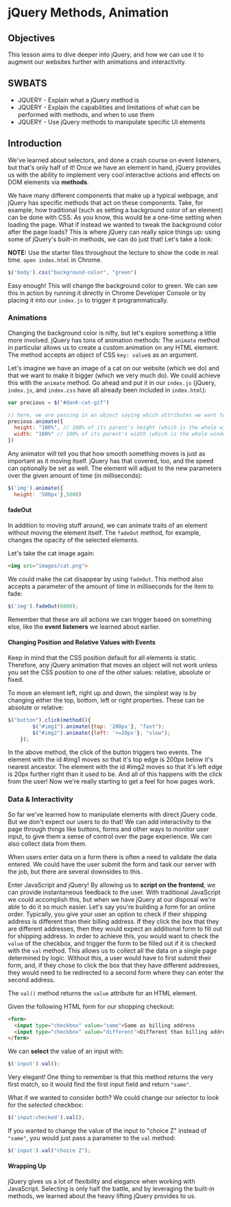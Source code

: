 # jQuery Methods, Animation


## Objectives

This lesson aims to dive deeper into jQuery, and how we can use it to augment
our websites further with animations and interactivity. 

## SWBATS

+ JQUERY - Explain what a jQuery method is
+ JQUERY - Explain the capabilities and limitations of what can be performed with methods, and when to use them
+ JQUERY - Use jQuery methods to manipulate specific UI elements


## Introduction

We've learned about selectors, and done a crash course on event listeners, but
that's only half of it! Once we have an element in hand, jQuery provides us with
the ability to implement very cool interactive actions and effects on DOM
elements via **methods**.

We have many different components that make up a typical webpage, and jQuery has
specific methods that act on these components. Take, for example, how
traditional (such as setting a background color of an element) can be done with
CSS. As you know, this would be a one-time setting when loading the page. What
if instead we wanted to tweak the background color after the page loads? This is
where jQuery can really spice things up: using some of jQuery's built-in
methods, we can do just that! Let's take a look:

**NOTE:** Use the starter files throughout the lecture to show the code in real time. `open index.html` in Chrome.

```js
$('body').css("background-color", "green")
```

Easy enough! This will change the background color to green. We can see this in
action by running it directly in Chrome Developer Console or by placing it into
our `index.js` to trigger it programmatically.  


### Animations

Changing the background color is nifty, but let's explore something a little
more involved. jQuery has tons of animation methods: The `animate` method in
particular allows us to create a custom animation on any HTML element. The
method accepts an object of CSS `key: value`s as an argument.

Let's imagine we have an image of a cat on our website (which we do) and that we
want to make it bigger (which we very much do). We could achieve this with the
`animate` method. Go ahead and put it in our `index.js` (jQuery, `index.js`, and `index.css` have all
already been included in `index.html`):

```js
var precious = $("#dank-cat-gif")

// here, we are passing in an object saying which attributes we want to change to what values
precious.animate({
  height: "100%", // 100% of its parent's height (which is the whole window)
  width: "100%" // 100% of its parent's width (which is the whole window)
})
```

Any animator will tell you that how smooth something moves is just as
important as it moving itself. jQuery has that covered, too, and the speed can
optionally be set as well. The element will adjust to the new parameters over
the given amount of time (in milliseconds):

```js
$('img').animate({
  height: '500px'},5000)
```



#### fadeOut

 In addition to moving stuff around, we can animate traits of an element
without moving the element itself. The `fadeOut` method, for example, changes
the opacity of the selected elements.

Let's take the cat image again:

```html
<img src="images/cat.png">
```

We could make the cat disappear by using `fadeOut`. This method also accepts a
parameter of the amount of time in milliseconds for the item to fade:

```js
$('img').fadeOut(6000);
```

Remember that these are all actions we can trigger based on something else, like
the **event listeners** we learned about earlier.  

#### Changing Position and Relative Values with Events

Keep in mind that the CSS position default for all elements is static.
Therefore, any jQuery animation that moves an object will not work unless you
set the CSS position to one of the other values: relative, absolute or fixed.

To move an element left, right up and down, the simplest way is by changing
either the top, bottom, left or right properties. These can be absolute or
relative:

```js
$("button").click(method(){
        $("#img1").animate({top: '200px'}, "fast");
        $("#img2").animate({left: '+=20px'}, "slow");
    });
```

In the above method, the click of the button triggers two events. The element
with the id #img1 moves so that it's top edge is 200px below it's nearest
ancestor. The element with the id #img2 moves so that it's left edge is 20px
further right than it used to be. And all of this happens with the click from
the user! Now we're really starting to get a feel for how pages work.



### Data & Interactivity

So far we've learned how to manipulate elements with direct jQuery code. But we
don't expect our users to do that! We can add interactivity to the page through
things like buttons, forms and other ways to monitor user input, to give them a
sense of control over the page experience. We can also collect data from them.

When users enter data on a form there is often a need to validate the data
entered. We could have the user submit the form and task our server with the
job, but there are several downsides to this.

Enter JavaScript and jQuery! By allowing us to **script on the frontend**, we
can provide instantaneous feedback to the user. With traditional JavaScript we
could accomplish this, but when we have jQuery at our disposal we're able to do
it so much easier. Let's say you're building a form for an online order.
Typically, you give your user an option to check if their shipping address is
different than their billing address. If they click the box that they are
different addresses, then they would expect an additional form to fill out for
shipping address. In order to achieve this, you would want to check the `value`
of the checkbox, and trigger the form to be filled out if it is checked with the
`val` method. This allows us to collect all the data on a single page determined
by logic.  Without this, a user would have to first submit their form, and, if
they chose to click the box that they have different addresses, they would need
to be redirected to a second form where they can enter the second address.

The `val()` method returns the `value` attribute for an HTML element.

Given the following HTML form for our shopping checkout:

```html
<form>
  <input type="checkbox" value="same">Same as billing address
  <input type="checkbox" value="different">Different than billing address
</form>
```

We can **select** the value of an input with:
```js
$('input').val();
```

Very elegant! One thing to remember is that this method returns the very first
match, so it would find the first input field and return `"same"`.

What if we wanted to consider both? We could change our selector to look for the
*selected* checkbox:

```js
$('input:checked').val();
```

If you wanted to change the value of the input to "choice Z" instead of
`"same"`, you would just pass a parameter to the `val` method:

```js
$('input').val("choice Z");
```



#### Wrapping Up

 jQuery gives us a lot of flexibility and elegance when working with
JavaScript. Selecting is only half the battle, and by leveraging the built-in
methods, we learned about the heavy lifting jQuery provides to us. 
